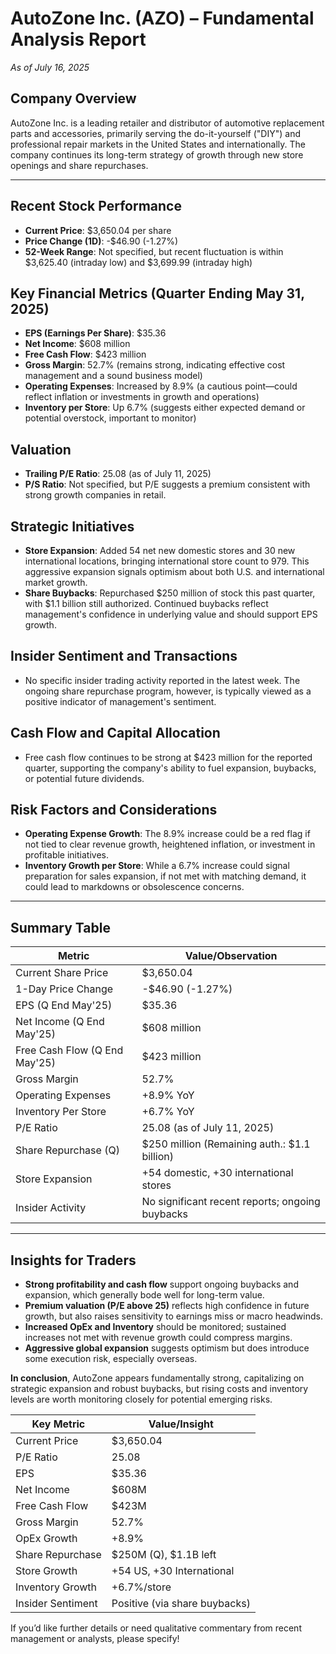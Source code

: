 # AutoZone Inc. (AZO) – Fundamental Analysis Report  
*As of July 16, 2025*

## Company Overview
AutoZone Inc. is a leading retailer and distributor of automotive replacement parts and accessories, primarily serving the do-it-yourself ("DIY") and professional repair markets in the United States and internationally. The company continues its long-term strategy of growth through new store openings and share repurchases.

---

## Recent Stock Performance
- **Current Price**: $3,650.04 per share  
- **Price Change (1D)**: -$46.90 (-1.27%)
- **52-Week Range**: Not specified, but recent fluctuation is within $3,625.40 (intraday low) and $3,699.99 (intraday high)

## Key Financial Metrics (Quarter Ending May 31, 2025)
- **EPS (Earnings Per Share)**: $35.36  
- **Net Income**: $608 million  
- **Free Cash Flow**: $423 million  
- **Gross Margin**: 52.7% (remains strong, indicating effective cost management and a sound business model)
- **Operating Expenses**: Increased by 8.9% (a cautious point—could reflect inflation or investments in growth and operations)
- **Inventory per Store**: Up 6.7% (suggests either expected demand or potential overstock, important to monitor)

## Valuation
- **Trailing P/E Ratio**: 25.08 (as of July 11, 2025)
- **P/S Ratio**: Not specified, but P/E suggests a premium consistent with strong growth companies in retail.

## Strategic Initiatives
- **Store Expansion**: Added 54 net new domestic stores and 30 new international locations, bringing international store count to 979. This aggressive expansion signals optimism about both U.S. and international market growth.
- **Share Buybacks**: Repurchased $250 million of stock this past quarter, with $1.1 billion still authorized. Continued buybacks reflect management's confidence in underlying value and should support EPS growth.

## Insider Sentiment and Transactions
- No specific insider trading activity reported in the latest week. The ongoing share repurchase program, however, is typically viewed as a positive indicator of management's sentiment.

## Cash Flow and Capital Allocation
- Free cash flow continues to be strong at $423 million for the reported quarter, supporting the company's ability to fuel expansion, buybacks, or potential future dividends.

## Risk Factors and Considerations
- **Operating Expense Growth**: The 8.9% increase could be a red flag if not tied to clear revenue growth, heightened inflation, or investment in profitable initiatives.
- **Inventory Growth per Store**: While a 6.7% increase could signal preparation for sales expansion, if not met with matching demand, it could lead to markdowns or obsolescence concerns.

---

## Summary Table

| Metric                        | Value/Observation                                 |
|-------------------------------|---------------------------------------------------|
| Current Share Price           | $3,650.04                                         |
| 1-Day Price Change            | -$46.90 (-1.27%)                                  |
| EPS (Q End May'25)            | $35.36                                            |
| Net Income (Q End May'25)     | $608 million                                      |
| Free Cash Flow (Q End May'25) | $423 million                                      |
| Gross Margin                  | 52.7%                                             |
| Operating Expenses            | +8.9% YoY                                         |
| Inventory Per Store           | +6.7% YoY                                         |
| P/E Ratio                     | 25.08 (as of July 11, 2025)                       |
| Share Repurchase (Q)          | $250 million (Remaining auth.: $1.1 billion)      |
| Store Expansion               | +54 domestic, +30 international stores            |
| Insider Activity              | No significant recent reports; ongoing buybacks   |

---

## Insights for Traders
- **Strong profitability and cash flow** support ongoing buybacks and expansion, which generally bode well for long-term value.
- **Premium valuation (P/E above 25)** reflects high confidence in future growth, but also raises sensitivity to earnings miss or macro headwinds.
- **Increased OpEx and Inventory** should be monitored; sustained increases not met with revenue growth could compress margins.
- **Aggressive global expansion** suggests optimism but does introduce some execution risk, especially overseas.

**In conclusion**, AutoZone appears fundamentally strong, capitalizing on strategic expansion and robust buybacks, but rising costs and inventory levels are worth monitoring closely for potential emerging risks.

| Key Metric                   | Value/Insight                                  |
|------------------------------|------------------------------------------------|
| Current Price                | $3,650.04                                      |
| P/E Ratio                    | 25.08                                          |
| EPS                          | $35.36                                         |
| Net Income                   | $608M                                          |
| Free Cash Flow               | $423M                                          |
| Gross Margin                 | 52.7%                                          |
| OpEx Growth                  | +8.9%                                          |
| Share Repurchase             | $250M (Q), $1.1B left                          |
| Store Growth                 | +54 US, +30 International                      |
| Inventory Growth             | +6.7%/store                                    |
| Insider Sentiment            | Positive (via share buybacks)                  |

If you’d like further details or need qualitative commentary from recent management or analysts, please specify!
